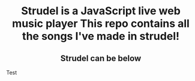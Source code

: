 <h1 align="center">Strudel is a JavaScript live web music player
This repo contains all the songs I've made in strudel!</h1>

<h2 align="center">Strudel can be below</h2>
<p src="https://strudel.cc/">Test</p>

